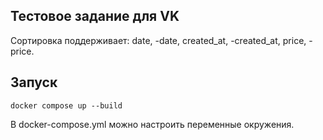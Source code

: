 ## Тестовое задание для VK
Сортировка поддерживает: date, -date, created_at, -created_at, price, -price.

## Запуск

```
docker compose up --build
```
В docker-compose.yml можно настроить переменные окружения.
